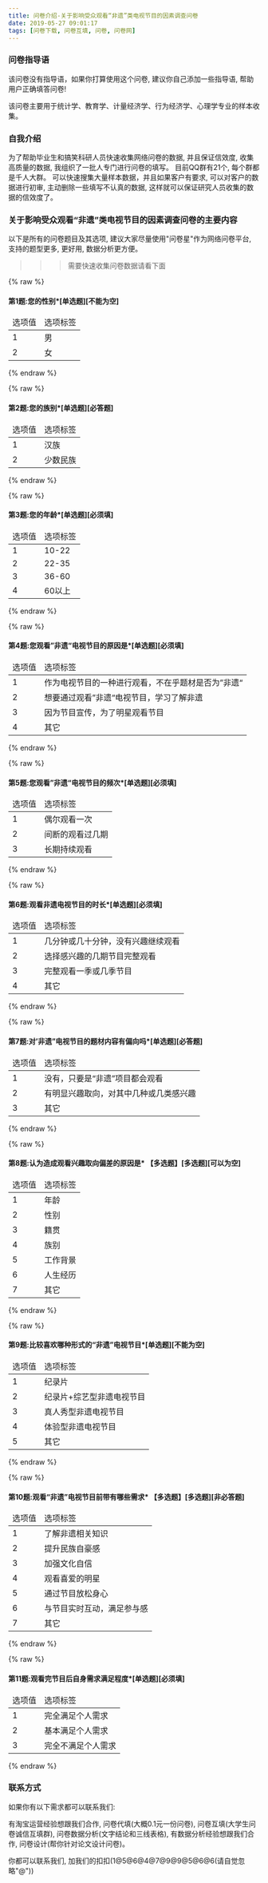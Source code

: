 ```yaml
---
title: 问卷介绍-关于影响受众观看“非遗”类电视节目的因素调查问卷
date: 2019-05-27 09:01:17
tags: [问卷下载, 问卷互填, 问卷, 问卷网]
---
```


### 问卷指导语

该问卷没有指导语，如果你打算使用这个问卷, 建议你自己添加一些指导语, 帮助用户正确填答问卷!

该问卷主要用于统计学、教育学、计量经济学、行为经济学、心理学专业的样本收集。

<!-- more -->


### 自我介绍

为了帮助毕业生和搞笑科研人员快速收集网络问卷的数据, 并且保证信效度, 收集高质量的数据, 我组织了一批人专门进行问卷的填写。
目前QQ群有21个, 每个群都是千人大群。 可以快速搜集大量样本数据，并且如果客户有要求, 可以对客户的数据进行初审, 
主动删除一些填写不认真的数据, 这样就可以保证研究人员收集的数据的信效度了。



### 关于影响受众观看“非遗”类电视节目的因素调查问卷的主要内容

以下是所有的问卷题目及其选项, 建议大家尽量使用"问卷星"作为网络问卷平台, 支持的题型更多, 更好用, 数据分析更方便。

>>> 需要快速收集问卷数据请看下面


{% raw %}
<div class="qitem">
<h4>第1题:您的性别*[单选题][不能为空]</h4>

<table class="table">
<thead>
<tr><td>选项值</td><td>选项标签</td></tr>
</thead>
<tbody>
<tr><td>1</td><td>男</td></tr>
<tr><td>2</td><td>女</td></tr>
</tbody>
</table>

</div>
{% endraw %}


{% raw %}
<div class="qitem">
<h4>第2题:您的族别*[单选题][必答题]</h4>

<table class="table">
<thead>
<tr><td>选项值</td><td>选项标签</td></tr>
</thead>
<tbody>
<tr><td>1</td><td>汉族</td></tr>
<tr><td>2</td><td>少数民族</td></tr>
</tbody>
</table>

</div>
{% endraw %}


{% raw %}
<div class="qitem">
<h4>第3题:您的年龄*[单选题][必须填]</h4>

<table class="table">
<thead>
<tr><td>选项值</td><td>选项标签</td></tr>
</thead>
<tbody>
<tr><td>1</td><td>10-22</td></tr>
<tr><td>2</td><td>22-35</td></tr>
<tr><td>3</td><td>36-60</td></tr>
<tr><td>4</td><td>60以上</td></tr>
</tbody>
</table>

</div>
{% endraw %}


{% raw %}
<div class="qitem">
<h4>第4题:您观看”非遗“电视节目的原因是*[单选题][必须填]</h4>

<table class="table">
<thead>
<tr><td>选项值</td><td>选项标签</td></tr>
</thead>
<tbody>
<tr><td>1</td><td>作为电视节目的一种进行观看，不在乎题材是否为”非遗“</td></tr>
<tr><td>2</td><td>想要通过观看”非遗“电视节目，学习了解非遗</td></tr>
<tr><td>3</td><td>因为节目宣传，为了明星观看节目</td></tr>
<tr><td>4</td><td>其它</td></tr>
</tbody>
</table>

</div>
{% endraw %}


{% raw %}
<div class="qitem">
<h4>第5题:您观看”非遗“电视节目的频次*[单选题][必须填]</h4>

<table class="table">
<thead>
<tr><td>选项值</td><td>选项标签</td></tr>
</thead>
<tbody>
<tr><td>1</td><td>偶尔观看一次</td></tr>
<tr><td>2</td><td>间断的观看过几期</td></tr>
<tr><td>3</td><td>长期持续观看</td></tr>
</tbody>
</table>

</div>
{% endraw %}


{% raw %}
<div class="qitem">
<h4>第6题:观看非遗电视节目的时长*[单选题][必须填]</h4>

<table class="table">
<thead>
<tr><td>选项值</td><td>选项标签</td></tr>
</thead>
<tbody>
<tr><td>1</td><td>几分钟或几十分钟，没有兴趣继续观看</td></tr>
<tr><td>2</td><td>选择感兴趣的几期节目完整观看</td></tr>
<tr><td>3</td><td>完整观看一季或几季节目</td></tr>
<tr><td>4</td><td>其它</td></tr>
</tbody>
</table>

</div>
{% endraw %}


{% raw %}
<div class="qitem">
<h4>第7题:对’非遗”电视节目的题材内容有偏向吗*[单选题][必答题]</h4>

<table class="table">
<thead>
<tr><td>选项值</td><td>选项标签</td></tr>
</thead>
<tbody>
<tr><td>1</td><td>没有，只要是“非遗”项目都会观看</td></tr>
<tr><td>2</td><td>有明显兴趣取向，对其中几种或几类感兴趣</td></tr>
<tr><td>3</td><td>其它</td></tr>
</tbody>
</table>

</div>
{% endraw %}


{% raw %}
<div class="qitem">
<h4>第8题:认为造成观看兴趣取向偏差的原因是* 【多选题】[多选题][可以为空]</h4>

<table class="table">
<thead>
<tr><td>选项值</td><td>选项标签</td></tr>
</thead>
<tbody>
<tr><td>1</td><td>年龄</td></tr>
<tr><td>2</td><td>性别</td></tr>
<tr><td>3</td><td>籍贯</td></tr>
<tr><td>4</td><td>族别</td></tr>
<tr><td>5</td><td>工作背景</td></tr>
<tr><td>6</td><td>人生经历</td></tr>
<tr><td>7</td><td>其它</td></tr>
</tbody>
</table>

</div>
{% endraw %}


{% raw %}
<div class="qitem">
<h4>第9题:比较喜欢哪种形式的“非遗”电视节目*[单选题][不能为空]</h4>

<table class="table">
<thead>
<tr><td>选项值</td><td>选项标签</td></tr>
</thead>
<tbody>
<tr><td>1</td><td>纪录片</td></tr>
<tr><td>2</td><td>纪录片+综艺型非遗电视节目</td></tr>
<tr><td>3</td><td>真人秀型非遗电视节目</td></tr>
<tr><td>4</td><td>体验型非遗电视节目</td></tr>
<tr><td>5</td><td>其它</td></tr>
</tbody>
</table>

</div>
{% endraw %}


{% raw %}
<div class="qitem">
<h4>第10题:观看“非遗”电视节目前带有哪些需求* 【多选题】[多选题][非必答题]</h4>

<table class="table">
<thead>
<tr><td>选项值</td><td>选项标签</td></tr>
</thead>
<tbody>
<tr><td>1</td><td>了解非遗相关知识</td></tr>
<tr><td>2</td><td>提升民族自豪感</td></tr>
<tr><td>3</td><td>加强文化自信</td></tr>
<tr><td>4</td><td>观看喜爱的明星</td></tr>
<tr><td>5</td><td>通过节目放松身心</td></tr>
<tr><td>6</td><td>与节目实时互动，满足参与感</td></tr>
<tr><td>7</td><td>其它</td></tr>
</tbody>
</table>

</div>
{% endraw %}


{% raw %}
<div class="qitem">
<h4>第11题:观看完节目后自身需求满足程度*[单选题][必须填]</h4>

<table class="table">
<thead>
<tr><td>选项值</td><td>选项标签</td></tr>
</thead>
<tbody>
<tr><td>1</td><td>完全满足个人需求</td></tr>
<tr><td>2</td><td>基本满足个人需求</td></tr>
<tr><td>3</td><td>完全不满足个人需求</td></tr>
</tbody>
</table>

</div>
{% endraw %}



<!-- ---
title: 心理教育医学的问卷免费下载
date: 2019-05-23 08:59:15
tags: [问卷星, 问卷网, 问卷下载, 问卷互填, 问卷设计, 问卷模板, 毕业问卷, 问卷数据分析, 问卷代填, ]
--- -->

### 联系方式
 
如果你有以下需求都可以联系我们:

有淘宝运营经验想跟我们合作, 问卷代填(大概0.1元一份问卷), 问卷互填(大学生问卷诚信互填群), 问卷数据分析(文字结论和三线表格), 有数据分析经验想跟我们合作, 问卷设计(帮你针对论文设计问卷)。

你都可以联系我们, 加我们的扣扣(1@5@6@4@7@9@9@5@6@6(请自觉忽略"@"))
